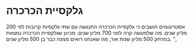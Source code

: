 # גלקסיית הכרכרה

אסטרונומים חושבים כי גלקסיית הכרכרה התנגשה עם שתי גלקסיות קרובות לפי 200 מליון
שנים. מה שלמעשה קרה לפני 700 מליון שנים. מכיוון שגלקסיית הכרכרה נמצאת במרחק 500
מליון שנות אור, מה שאנחנו רואים ממנה כבר בן 500 מליון שנים. ",
